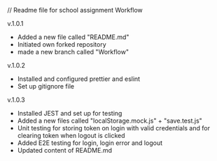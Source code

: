 // Readme file for school assignment Workflow 

v.1.0.1 
- Added a new file called "README.md"
- Initiated own forked repository
- made a new branch called "Workflow"

v.1.0.2
- Installed and configured prettier and eslint
- Set up gitignore file

v.1.0.3
- Installed JEST and set up for testing
- Added a new files called "localStorage.mock.js" + "save.test.js"
- Unit testing for storing token on login with valid credentials and for clearing token when logout is clicked
- Added E2E testing for login, login error and logout
- Updated content of README.md